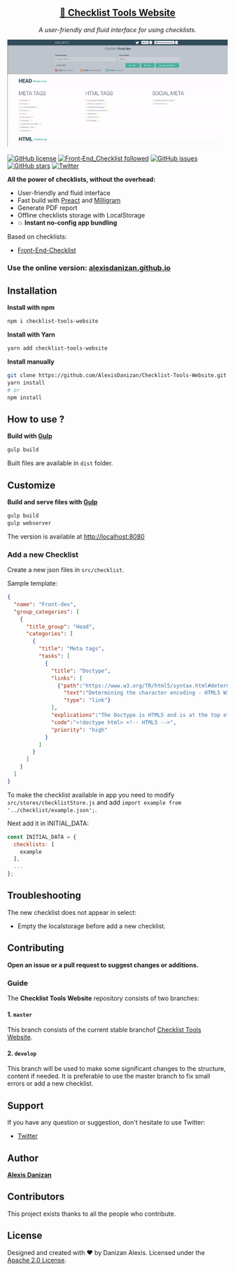 <h2 align="center"><a href="https://alexisdanizan.github.io">🍿 Checklist Tools Website</a></h2>

<p align="center">
  <em>A user-friendly and fluid interface for using checklists.</em>
</p>
<p align="center">
    <a href="https://alexisdanizan.github.io" target="_blank">
        <img alt="Checklist tools website" title="Checklist tools website" src="https://github.com/AlexisDanizan/Checklist-Tools-Website/blob/master/data/checklist-tools.gif?raw=true" width="800">
    </a>
</p>


[![GitHub license](https://img.shields.io/github/license/AlexisDanizan/Checklist-Tools-Website.svg)](https://github.com/AlexisDanizan/Checklist-Tools-Website/blob/master/LICENSE)
[![Front‑End_Checklist followed](https://img.shields.io/badge/Front‑End_Checklist-followed-brightgreen.svg)](https://github.com/thedaviddias/Front-End-Checklist/)
[![GitHub issues](https://img.shields.io/github/issues/AlexisDanizan/Checklist-Tools-Website.svg)](https://github.com/AlexisDanizan/Checklist-Tools-Website/issues)
[![GitHub stars](https://img.shields.io/github/stars/AlexisDanizan/Checklist-Tools-Website.svg)](https://github.com/AlexisDanizan/Checklist-Tools-Website/stargazers)
[![Twitter](https://img.shields.io/twitter/url/https/github.com/AlexisDanizan/Checklist-Tools-Website.svg?style=social)](https://twitter.com/intent/tweet?text=Wow:&url=https%3A%2F%2Fgithub.com%2FAlexisDanizan%2FChecklist-Tools-Website)

**All the power of checklists, without the overhead:**
 - User-friendly and fluid interface
 - Fast build with [Preact]() and [Milligram](https://github.com/milligram/milligram)
 - Generate PDF report
 - Offline checklists storage with LocalStorage
 - 💥 **Instant no-config app bundling**

Based on checklists:
 - [Front-End-Checklist](https://github.com/thedaviddias/Front-End-Checklist)


### Use the online version: [alexisdanizan.github.io](https://alexisdanizan.github.io)


## Installation

**Install with npm**
```bash
npm i checklist-tools-website
```

**Install with Yarn**
```bash
yarn add checklist-tools-website
```

**Install manually**

```bash
git clone https://github.com/AlexisDanizan/Checklist-Tools-Website.git
yarn install
# or
npm install
```

## How to use ?

**Build with [Gulp](https://github.com/gulpjs/gulp)**
```bash
gulp build
```
Built files are available in `dist` folder.

## Customize

**Build and serve files with [Gulp](https://github.com/gulpjs/gulp)**
```bash
gulp build
gulp webserver
```

The version is available at [http://localhost:8080](http://localhost:8080)

### Add a new Checklist

Create a new json files in `src/checklist`.

Sample template:
```json
{
  "name": "Front-dev",
  "group_categories": [
    {
      "title_group": "Head",
      "categories": [
        {
          "title": "Meta tags",
          "tasks": [
            {
              "title": "Doctype",
              "links": [
                {"path":"https://www.w3.org/TR/html5/syntax.html#determining-the-character-encoding",
                  "text":"Determining the character encoding - HTML5 W3C",
                  "type": "link"}
              ],
              "explications":"The Doctype is HTML5 and is at the top of all your HTML pages.",
              "code":"<!doctype html> <!-- HTML5 -->",
              "priority": "high"
            }
          ]
        }
      ]
    }
  ]
}
```

To make the checklist available in app you need to modify `src/stores/checklistStore.js` 
and add `import example from '../checklist/example.json';`.

Next add it in INITIAL_DATA:
```js
const INITIAL_DATA = {
  checklists: [
    example
  ],
  ...
};
```

## Troubleshooting

The new checklist does not appear in select:
 - Empty the localstorage before add a new checklist.
 
## Contributing

**Open an issue or a pull request to suggest changes or additions.**

### Guide

The **Checklist Tools Website** repository consists of two branches:

#### 1. `master`

This branch consists of the current stable branchof [Checklist Tools Website](https://github.com/AlexisDanizan/Checklist-Tools-Website).

#### 2. `develop`

This branch will be used to make some significant changes to the structure, content if needed. It is preferable to use the master branch to fix small errors or add a new checklist.

## Support

If you have any question or suggestion, don't hesitate to use Twitter:
* [Twitter](https://twitter.com/alexisdanizan)

## Author

**[Alexis Danizan](https://github.com/AlexisDanizan)**

## Contributors

This project exists thanks to all the people who contribute.

## License

Designed and created with ♥ by Danizan Alexis. Licensed under the [Apache 2.0 License](https://www.apache.org/licenses/LICENSE-2.0).